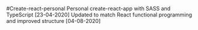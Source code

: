 #Create-react-personal
Personal create-react-app with SASS and TypeScript [23-04-2020]
Updated to match React functional programming and improved structure [04-08-2020]
